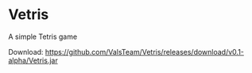 # Vetris

A simple Tetris game

Download: https://github.com/ValsTeam/Vetris/releases/download/v0.1-alpha/Vetris.jar
